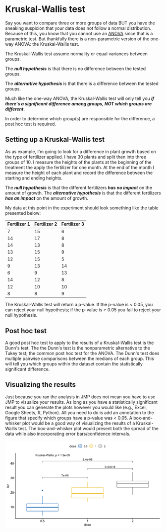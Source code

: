 # Kruskal-Wallis test

Say you want to compare three or more groups of data BUT you have the sneaking suspicion that your data does not follow a normal distribution.
Because of this, you know that you cannot use an [ANOVA](../pages/anova.md) since that is a parametric test.
But thankfully there is a non-parametric version of the one-way ANOVA: the Kruskal-Wallis test.

The Kruskal-Wallis test assume normality or equal variances between groups.

The ***null hypothesis*** is that there is no difference between the tested groups.

The ***alternative hypothesis*** is that there is a difference between the tested groups.

Much like the one-way ANOVA, the Kruskal-Wallis test will only tell you ***if there's a significant difference among groups, NOT which groups are different.***

In order to determine which group(s) are responsible for the difference, a post hoc test is required.

## Setting up a Kruskal-Wallis test

As as example, I'm going to look for a difference in plant growth based on the type of fertilizer applied.
I have 30 plants and split then into three groups of 10.
I measure the heights of the plants at the beginning of the treatment the apply the fertilizer for one month.
At the end of the month I measure the height of each plant and record the difference between the starting and ending heights.

The ***null hypothesis*** is that the different fertilizers ***has no impact*** on the amount of growth.
The ***alternative hypothesis*** is that the different fertilizers ***has an impact*** on the amount of growth.

My data at this point in the experiment should look something like the table presented below:

| Fertilizer 1 | Fertilizer 2 | Fertilizer 3 |
| ------------ | ------------ | ------------ |
| 7            | 15           | 6            |
| 14           | 17           | 8            |
| 14           | 13           | 8            |
| 13           | 15           | 9            |
| 12           | 15           | 5            |
| 9            | 13           | 14           |
| 6            | 9            | 13           |
| 14           | 12           | 8            |
| 12           | 10           | 10           |
| 8            | 8            | 9            |

The Kruskal-Wallis test will return a p-value.
If the p-value is < 0.05, you can reject your null hypothesis; if the p-value is ≥ 0.05 you fail to reject your null hypothesis.

## Post hoc test

A good post hoc test to apply to the results of a Kruskal-Wallis test is the Dunn's test.
The the Dunn's test is the nonparametric alternative to the Tukey test; the common post hoc test for the ANOVA.
The Dunn's test does multiple pairwise comparisons between the medians of each group.
This will tell you which groups within the dataset contain the statistically significant difference.

## Visualizing the results

Just because you ran the analysis in JMP does not mean you have to use JMP to visualize your results. As long as you have a statistically significant result you can generate the plots however you would like (e.g., Excel, Google Sheets, R, Python).
All you need to do is add an annotation to the figure that specify which groups have a p-value was < 0.05.
A box-and-whisker plot would be a good way of visualizing the results of a Kruskal-Wallis test.
The box-and-whisker plot would present both the spread of the data while also incorporating error bars/confidence intervals.

![](../pages/images/example_viz/kruskal_viz.png)
